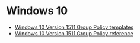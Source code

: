 # Windows 10

* [Windows 10 Version 1511 Group Policy templates](https://www.microsoft.com/en-us/download/details.aspx?id=48257)
* [Windows 10 Version 1511 Group Policy reference](https://www.microsoft.com/en-us/download/details.aspx?id=25250)
